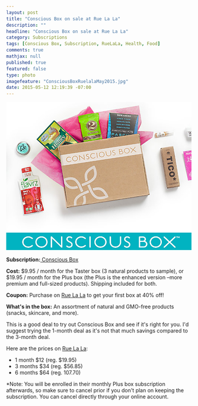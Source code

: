 ```yaml
---
layout: post
title: "Conscious Box on sale at Rue La La"
description: ""
headline: "Conscious Box on sale at Rue La La"
category: Subscriptions
tags: [Conscious Box, Subscription, RueLaLa, Health, Food]
comments: true
mathjax: null
published: true
featured: false
type: photo
imagefeature: "ConsciousBoxRuelalaMay2015.jpg"
date: 2015-05-12 12:19:39 -07:00
---
```


![Conscious Box Ruelala](/images/ConsciousBoxRuelalaMay2015.jpg)
<p><b>Subscription:</b><a href="http://www.consciousbox.com"> Conscious Box</a></p>
<p><b>Cost:</b> $9.95 / month for the Taster box (3 natural products to sample), or $19.95 / month for the Plus box (the Plus is the enhanced version –more premium and full-sized products). Shipping included for both.</p>
<p><b>Coupon:</b> Purchase on <a href="https://www.ruelala.com/invite/whatsupmailbox">Rue La La</a> to get your first box at 40% off!</p>
<p><b>What's in the box:</b> An assortment of natural and GMO-free products (snacks, skincare, and more).</p>

<p>This is a good deal to try out Conscious Box and see if it's right for you. I'd suggest trying the 1-month deal as it's not that much savings compared to the 3-month deal.</p>

<p>Here are the prices on <a href="https://www.ruelala.com/invite/whatsupmailbox">Rue La La</a>:
<ul>
<li>1 month $12 (reg. $19.95)</li>
<li>3 months $34 (reg. $56.85)</li>
<li>6 months $64 (reg. 107.70)</li>
</ul>

<p>*Note: You will be enrolled in their monthly Plus box subscription afterwards, so make sure to cancel prior if you don't plan on keeping the subscription. You can cancel directly through your online account.</p>
